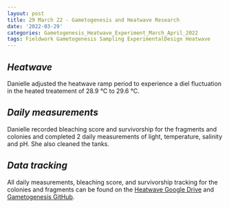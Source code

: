 ```yaml
---
layout: post
title: 29 March 22 - Gametogenesis and Heatwave Research
date: '2022-03-29'
categories: Gametogenesis_Heatwave_Experiment_March_April_2022
tags: Fieldwork Gametogenesis Sampling ExperimentalDesign Heatwave
---
```


## *Heatwave*
Danielle adjusted the heatwave ramp period to experience a diel fluctuation in the heated treatement of 28.9 °C to 29.6 °C. 

## *Daily measurements*
Danielle recorded bleaching score and survivorship for the fragments and colonies  and completed 2 daily measurements of light, temperature, salinity and pH. She also cleaned the tanks. 


## *Data tracking*
All daily measurements, bleaching score, and survivorship tracking for the colonies and fragments can be found on the [Heatwave Google Drive](https://drive.google.com/drive/u/0/folders/1f0I4fi72gqcFtxoOj08j3n1DRL2GLVKw) and [Gametogenesis GitHub](https://github.com/daniellembecker/Gametogenesis). 
